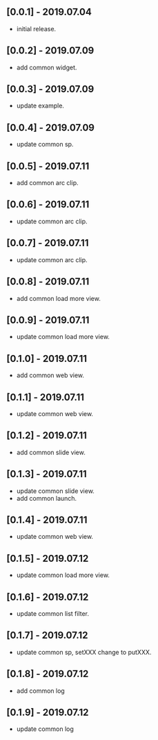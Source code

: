 ## [0.0.1] - 2019.07.04

* initial release.

## [0.0.2] - 2019.07.09

* add common widget.

## [0.0.3] - 2019.07.09

* update example.

## [0.0.4] - 2019.07.09

* update common sp.

## [0.0.5] - 2019.07.11

* add common arc clip.

## [0.0.6] - 2019.07.11

* update common arc clip.

## [0.0.7] - 2019.07.11

* update common arc clip.

## [0.0.8] - 2019.07.11

* add common load more view.

## [0.0.9] - 2019.07.11

* update common load more view.

## [0.1.0] - 2019.07.11

* add common web view.

## [0.1.1] - 2019.07.11

* update common web view.

## [0.1.2] - 2019.07.11

* add common slide view.

## [0.1.3] - 2019.07.11

* update common slide view.
* add common launch.

## [0.1.4] - 2019.07.11

* update common web view.

## [0.1.5] - 2019.07.12

* update common load more view.

## [0.1.6] - 2019.07.12

* update common list filter.

## [0.1.7] - 2019.07.12

* update common sp, setXXX change to putXXX.

## [0.1.8] - 2019.07.12

* add common log

## [0.1.9] - 2019.07.12

* update common log
